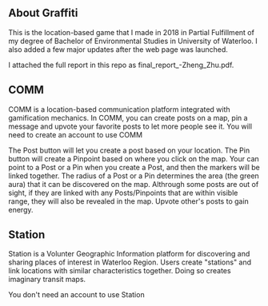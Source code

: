 ## About Graffiti

This is the location-based game that I made in 2018 in Partial Fulfillment of my degree of Bachelor of Environmental Studies in University of Waterloo. I also added a few major updates after the web page was launched.  

I attached the full report in this repo as final_report_-Zheng_Zhu.pdf. 

## COMM

COMM is a location-based communication platform 
integrated with gamification mechanics. 
In COMM, you can create posts on a map, 
pin a message and upvote your favorite posts to let more people see it. 
You will need to create an account to use COMM

The Post button will let you create a post based on your location. 
The Pin button will create a Pinpoint based on where you click on the map. 
Your can point to a Post or a Pin when you create a Post, 
and then the markers will be linked together. 
The radius of a Post or a Pin determines the area (the green aura) 
that it can be discovered on the map. 
Althrough some posts are out of sight, 
if they are linked with any Posts/Pinpoints that are within visible range, 
they will also be revealed in the map. 
Upvote other's posts to gain energy. 

## Station

Station is a Volunter Geographic Information platform 
for discovering and sharing places of interest in Waterloo Region. 
Users create "stations" and link locations with similar characteristics
together. Doing so creates imaginary transit maps. 

You don't need an account to use Station
